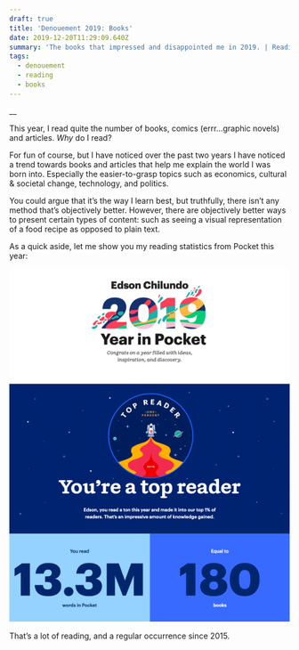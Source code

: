 ```yaml
---
draft: true
title: 'Denouement 2019: Books'
date: 2019-12-20T11:29:09.640Z
summary: 'The books that impressed and disappointed me in 2019. | Reading time: '
tags:
  - denouement
  - reading
  - books
---
```

__

This year, I read quite the number of books, comics (errr…graphic novels) and articles. *Why* do I read?

For fun of course, but I have noticed over the past two years I have noticed a trend towards books and articles that help me explain the world I was born into. Especially the easier-to-grasp topics such as economics, cultural & societal change, technology, and politics.

You could argue that it’s the way I learn best, but truthfully, there isn’t any method that’s objectively better. However, there are objectively better ways to present certain types of content: such as seeing a visual representation of a food recipe as opposed to plain text.

As a quick aside, let me show you my reading statistics from Pocket this year:

<p align="center">
  <img src="/static/img/pocket.png">

</p>
That’s a lot of reading, and a regular occurrence since 2015.

